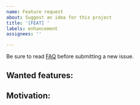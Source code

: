```yaml
---
name: Feature request
about: Suggest an idea for this project
title: '[FEAT] '
labels: enhancement
assignees: ''

---
```


Be sure to read [FAQ](https://github.com/fastfetch-cli/fastfetch?tab=readme-ov-file#faq) before submitting a new issue.

## Wanted features:

<!-- Your features here -->

## Motivation:

<!-- Your motivation here -->
